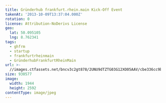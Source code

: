 ```yaml
---
title: Gründerhub frankfurt.rhein.main Kick-Off Event
takenAt: '2013-10-09T13:37:04.000Z'
rotation: 0
license: Attribution-NoDerivs License
geo:
  lat: 50.095105
  lng: 8.762341
tags:
  - ghfrm
  - startup
  - frankfurtrheinmain
  - GründerhubFrankfurtRheinMain
url: >-
  //images.ctfassets.net/bncv3c2gt878/2UNU9dTZTG03G12XO05AAV/cbe336cc9bbf86a7b27da1a2f96c7980/grnderhub-frankfurtrheinmain-kick-off-event_10175698515_o
size: 930577
image:
  width: 1944
  height: 2592
contentType: image/jpeg
---
```



